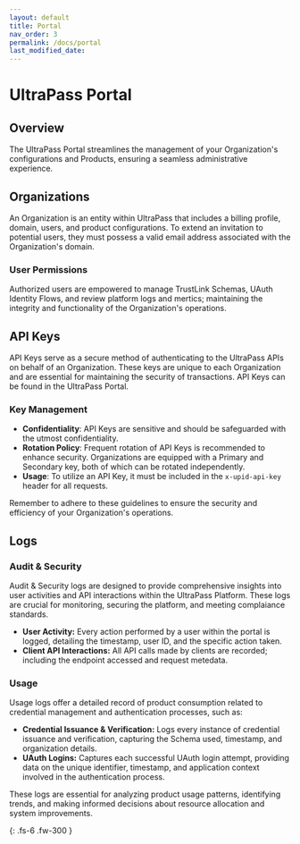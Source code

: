 ```yaml
---
layout: default
title: Portal
nav_order: 3
permalink: /docs/portal
last_modified_date:
---
```


# UltraPass Portal

## Overview
The UltraPass Portal streamlines the management of your Organization's configurations and Products, ensuring a seamless administrative experience.

## Organizations
An Organization is an entity within UltraPass that includes a billing profile, domain, users, and product configurations. To extend an invitation to potential users, they must possess a valid email address associated with the Organization's domain.

### User Permissions
Authorized users are empowered to manage TrustLink Schemas, UAuth Identity Flows, and review platform logs and mertics; maintaining the integrity and functionality of the Organization's operations.

## API Keys
API Keys serve as a secure method of authenticating to the UltraPass APIs on behalf of an Organization. These keys are unique to each Organization and are essential for maintaining the security of transactions. API Keys can be found in the UltraPass Portal.

### Key Management
- **Confidentiality**: API Keys are sensitive and should be safeguarded with the utmost confidentiality.
- **Rotation Policy**: Frequent rotation of API Keys is recommended to enhance security. Organizations are equipped with a Primary and Secondary key, both of which can be rotated independently.
- **Usage**: To utilize an API Key, it must be included in the `x-upid-api-key` header for all requests.

Remember to adhere to these guidelines to ensure the security and efficiency of your Organization's operations.

## Logs

### Audit & Security

Audit & Security logs are designed to provide comprehensive insights into user activities and API interactions within the UltraPass Platform. These logs are crucial for monitoring, securing the platform, and meeting complaiance standards.

- **User Activity:** Every action performed by a user within the portal is logged, detailing the timestamp, user ID, and the specific action taken.
- **Client API Interactions:** All API calls made by clients are recorded; including the endpoint accessed and request metedata.

### Usage

Usage logs offer a detailed record of product consumption related to credential management and authentication processes, such as:

- **Credential Issuance & Verification:** Logs every instance of credential issuance and verification, capturing the Schema used, timestamp, and organization details.
- **UAuth Logins:** Captures each successful UAuth login attempt, providing data on the unique identifier, timestamp, and application context involved in the authentication process.

These logs are essential for analyzing product usage patterns, identifying trends, and making informed decisions about resource allocation and system improvements.

{: .fs-6 .fw-300 }